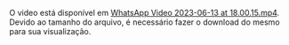 O video está disponível em <a href="WhatsApp Video 2023-06-13 at 18.00.15.mp4">WhatsApp Video 2023-06-13 at 18.00.15.mp4</a>. Devido ao tamanho do arquivo, é necessário fazer o download do mesmo para sua visualização.
